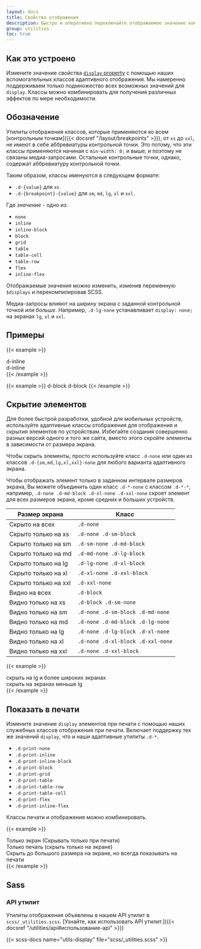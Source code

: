 ```yaml
---
layout: docs
title: Свойство отображения
description: Быстро и оперативно переключайте отображаемое значение компонентов и многое другое с помощью наших утилит для отображения. Включает поддержку некоторых из наиболее распространенных значений, а также некоторые дополнительные функции для управления отображением при печати.
group: utilities
toc: true
---
```


## Как это устроено

Измените значение свойства [`display` property](https://developer.mozilla.org/en-US/docs/Web/CSS/display) с помощью наших вспомогательных классов адаптивного отображения. Мы намеренно поддерживаем только подмножество всех возможных значений для `display`. Классы можно комбинировать для получения различных эффектов по мере необходимости.

## Обозначение

Утилиты отображения классов, которые применяются ко всем [контрольным точкам]({{< docsref "/layout/breakpoints" >}}), от `xs` до `xxl`, не имеют в себе аббревиатуры контрольной точки. Это потому, что эти классы применяются начиная с `min-width: 0;` и выше, и поэтому не связаны медиа-запросами. Остальные контрольные точки, однако, содержат аббревиатуру контрольной точки.

Таким образом, классы именуются в следующем формате:

- `.d-{value}` для `xs`
- `.d-{breakpoint}-{value}` для `sm`, `md`, `lg`, `xl` и `xxl`.

Где *значение* - одно из:

- `none`
- `inline`
- `inline-block`
- `block`
- `grid`
- `table`
- `table-cell`
- `table-row`
- `flex`
- `inline-flex`

Отображаемые значения можно изменить, изменив переменную `$displays` и перекомпилировав SCSS.

Медиа-запросы влияют на ширину экрана с заданной контрольной точкой *или больше*. Например, `.d-lg-none` устанавливает `display: none;` на экранах `lg`, `xl` и `xxl`.

## Примеры

{{< example >}}
<div class="d-inline p-2 bg-primary text-white">d-inline</div>
<div class="d-inline p-2 bg-dark text-white">d-inline</div>
{{< /example >}}

{{< example >}}
<span class="d-block p-2 bg-primary text-white">d-block</span>
<span class="d-block p-2 bg-dark text-white">d-block</span>
{{< /example >}}

## Скрытие элементов

Для более быстрой разработки, удобной для мобильных устройств, используйте адаптивные классы отображения для отображения и скрытия элементов по устройствам. Избегайте создания совершенно разных версий одного и того же сайта, вместо этого скройте элементы в зависимости от размера экрана.

Чтобы скрыть элементы, просто используйте класс `.d-none` или один из классов `.d-{sm,md,lg,xl,xxl}-none` для любого варианта адаптивного экрана.

Чтобы отображать элемент только в заданном интервале размеров экрана, Вы можете объединить один класс `.d-*-none` с классом `.d-*-*`, например, `.d-none .d-md-block .d-xl-none .d-xxl-none` скроет элемент для всех размеров экрана, кроме средних и больших устройств.

<table class="table">
  <thead>
    <tr>
      <th>Размер экрана</th>
      <th>Класс</th>
    </tr>
  </thead>
  <tbody>
    <tr>
      <td>Скрыто на всех</td>
      <td><code>.d-none</code></td>
    </tr>
    <tr>
      <td>Скрыто только на xs</td>
      <td><code>.d-none .d-sm-block</code></td>
    </tr>
    <tr>
      <td>Скрыто только на sm</td>
      <td><code>.d-sm-none .d-md-block</code></td>
    </tr>
    <tr>
      <td>Скрыто только на md</td>
      <td><code>.d-md-none .d-lg-block</code></td>
    </tr>
    <tr>
      <td>Скрыто только на lg</td>
      <td><code>.d-lg-none .d-xl-block</code></td>
    </tr>
    <tr>
      <td>Скрыто только на xl</td>
      <td><code>.d-xl-none .d-xxl-block</code></td>
    </tr>
    <tr>
      <td>Скрыто только на xxl</td>
      <td><code>.d-xxl-none</code></td>
    </tr>
    <tr>
      <td>Видно на всех</td>
      <td><code>.d-block</code></td>
    </tr>
    <tr>
      <td>Видно только на xs</td>
      <td><code>.d-block .d-sm-none</code></td>
    </tr>
    <tr>
      <td>Видно только на sm</td>
      <td><code>.d-none .d-sm-block .d-md-none</code></td>
    </tr>
    <tr>
      <td>Видно только на md</td>
      <td><code>.d-none .d-md-block .d-lg-none</code></td>
    </tr>
    <tr>
      <td>Видно только на lg</td>
      <td><code>.d-none .d-lg-block .d-xl-none</code></td>
    </tr>
    <tr>
      <td>Видно только на xl</td>
      <td><code>.d-none .d-xl-block .d-xxl-none</code></td>
    </tr>
    <tr>
      <td>Видно только на xxl</td>
      <td><code>.d-none .d-xxl-block</code></td>
    </tr>
  </tbody>
</table>

{{< example >}}
<div class="d-lg-none">скрыть на lg и более широких экранах</div>
<div class="d-none d-lg-block">скрыть на экранах меньше lg</div>
{{< /example >}}

## Показать в печати

Измените значение `display` элементов при печати с помощью наших служебных классов отображения при печати. Включает поддержку тех же значений `display`, что и наши адаптивные утилиты `.d-*`.

- `.d-print-none`
- `.d-print-inline`
- `.d-print-inline-block`
- `.d-print-block`
- `.d-print-grid`
- `.d-print-table`
- `.d-print-table-row`
- `.d-print-table-cell`
- `.d-print-flex`
- `.d-print-inline-flex`

Классы печати и отображения можно комбинировать.

{{< example >}}
<div class="d-print-none">Только экран (Скрывать только при печати)</div>
<div class="d-none d-print-block">Только печать (скрыть только на экране)</div>
<div class="d-none d-lg-block d-print-block">Скрыть до большого размера на экране, но всегда показывать на печати</div>
{{< /example >}}

## Sass

### API утилит

Утилиты отображения объявлены в нашем API утилит в `scss/_utilities.scss`. [Узнайте, как использовать API утилит.]({{< docsref "/utilities/api#использование-api" >}})

{{< scss-docs name="utils-display" file="scss/_utilities.scss" >}}
